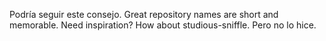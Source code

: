 Podría seguir este consejo. 
Great repository names are short and memorable. Need inspiration? How about studious-sniffle. 
Pero no lo hice.
